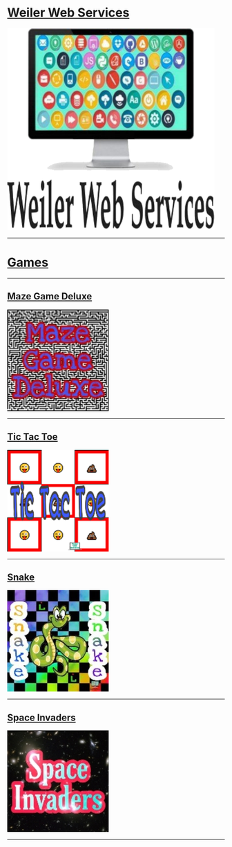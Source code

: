 # [Weiler Web Services](https://weilerwebservices.github.io/)

[![Weiler Web Services](Images/WWS.png)](https://weilerwebservices.github.io/)

---

# [Games](https://weilerwebservices.github.io/#games)

---

## [Maze Game Deluxe](https://WeilerWebServices.github.io/Maze-Game-Deluxe/)

[![Maze Game Deluxe](Images/Maze-Game-Deluxe.jpg)](https://WeilerWebServices.github.io/Maze-Game-Deluxe/)

---

## [Tic Tac Toe](https://WeilerWebServices.github.io/Tic-Tac-Toe-Game/)

[![Tic Tac Toe](Images/Tic-Tac-Toe.png)](https://WeilerWebServices.github.io/Tic-Tac-Toe-Game/)

---

## [Snake](https://WeilerWebServices.github.io/Snake/)

[![Snake](Images/Snake.jpg)](https://WeilerWebServices.github.io/Snake/)

---

## [Space Invaders](https://WeilerWebServices.github.io/Space-Invaders-Game/)

[![Space Invaders](Images/Space-Invaders-Game.png)](https://WeilerWebServices.github.io/Space-Invaders-Game/)

---
